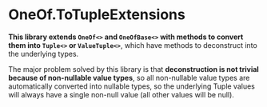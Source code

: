 # OneOf.ToTupleExtensions

**This library extends `OneOf<>` and `OneOfBase<>` with methods to convert them into `Tuple<>` or `ValueTuple<>`**, which have methods to deconstruct into the underlying types.

The major problem solved by this library is that **deconstruction is not trivial because of non-nullable value types**, so all non-nullable value types are automatically converted into nullable types, so the underlying Tuple values will always have a single non-null value (all other values will be null).
